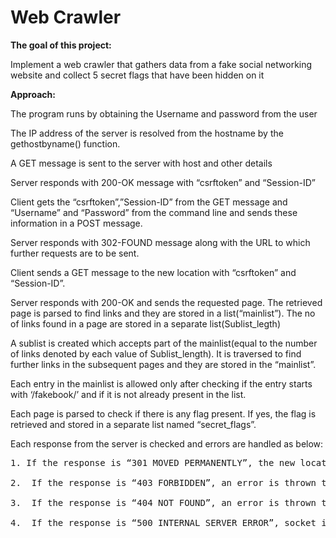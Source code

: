 <H1>Web Crawler</H1>

**The goal of this project:**

Implement a web crawler that gathers data from a fake social networking website and collect 5 secret flags that have been hidden on it

**Approach:**

The program runs by obtaining the Username and password from the user

The IP address of the server is resolved from the hostname by the 
   gethostbyname() function.

A GET message is sent to the server with host and other details

Server responds with 200-OK message with “csrftoken” and “Session-ID”

Client gets the “csrftoken”,”Session-ID” from the GET message and “Username” and “Password” from the command line and sends these information in a POST message.

Server responds with 302-FOUND message along with the URL to which further requests are to be sent. 

Client sends a GET message to the new location with “csrftoken” and “Session-ID”.

Server responds with 200-OK and sends the requested page. The retrieved page is parsed to find links and they are stored in a list(“mainlist”). The no of links found in a page are stored in a separate list(Sublist_legth)

A sublist is created which accepts part of the mainlist(equal to the number of links denoted by each value of Sublist_length). It is traversed to find further links in the subsequent pages and they are stored in the “mainlist”.

Each entry in the mainlist is allowed only after checking if the entry starts with ‘/fakebook/’ and if it is not already present in the list.

Each page is parsed to check if there is any flag present. If yes, the flag is retrieved and stored in a separate list named “secret_flags”.

Each response from the server is checked and errors are handled as below:

<pre>1.	If the response is “301 MOVED PERMANENTLY”, the new location is retrieved and the request is redirected.

2.	If the response is “403 FORBIDDEN”, an error is thrown to the user and connection is terminated.

3.	If the response is “404 NOT FOUND”, an error is thrown to the user and connection is terminated.

4.	If the response is “500 INTERNAL SERVER ERROR”, socket is re-established and the request is sent again. </pre>
